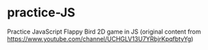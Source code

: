# practice-JS
Practice JavaScript
Flappy Bird 2D game in JS (original content from https://www.youtube.com/channel/UCHGLV13U7YRbjrKpqfbtyYg) 

